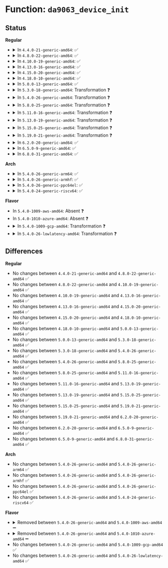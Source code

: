 # Function: <code>da9063_device_init</code>

## Status
<b>Regular</b>
<ul>
<li>
<details>
<summary>In <code>4.4.0-21-generic-amd64</code>: ✅</summary>

```c
int da9063_device_init(struct da9063 * da9063, unsigned int irq)
```

```json
{
  "name": "da9063_device_init",
  "collision_type": "Unique Global",
  "inline_type": "No",
  "funcs": [
    {
      "addr": 18446744071584670224,
      "name": "da9063_device_init",
      "external": true,
      "loc": "drivers/mfd/da9063-core.c:162",
      "file": "drivers/mfd/da9063-core.c",
      "inline": "seen, unknown",
      "caller_inline": [],
      "caller_func": [
        "drivers/mfd/da9063-i2c.c:da9063_i2c_probe"
      ]
    }
  ],
  "symbols": [
    {
      "addr": 18446744071584670224,
      "name": "da9063_device_init",
      "section": ".text",
      "bind": "STB_GLOBAL",
      "size": 1028
    }
  ]
}
```
</details>
</li>
<li>
<details>
<summary>In <code>4.8.0-22-generic-amd64</code>: ✅</summary>

```c
int da9063_device_init(struct da9063 * da9063, unsigned int irq)
```

```json
{
  "name": "da9063_device_init",
  "collision_type": "Unique Global",
  "inline_type": "No",
  "funcs": [
    {
      "addr": 18446744071585018096,
      "name": "da9063_device_init",
      "external": true,
      "loc": "drivers/mfd/da9063-core.c:162",
      "file": "drivers/mfd/da9063-core.c",
      "inline": "seen, unknown",
      "caller_inline": [],
      "caller_func": [
        "drivers/mfd/da9063-i2c.c:da9063_i2c_probe"
      ]
    }
  ],
  "symbols": [
    {
      "addr": 18446744071585018096,
      "name": "da9063_device_init",
      "section": ".text",
      "bind": "STB_GLOBAL",
      "size": 978
    }
  ]
}
```
</details>
</li>
<li>
<details>
<summary>In <code>4.10.0-19-generic-amd64</code>: ✅</summary>

```c
int da9063_device_init(struct da9063 * da9063, unsigned int irq)
```

```json
{
  "name": "da9063_device_init",
  "collision_type": "Unique Global",
  "inline_type": "No",
  "funcs": [
    {
      "addr": 18446744071585202080,
      "name": "da9063_device_init",
      "external": true,
      "loc": "drivers/mfd/da9063-core.c:162",
      "file": "drivers/mfd/da9063-core.c",
      "inline": "seen, unknown",
      "caller_inline": [],
      "caller_func": [
        "drivers/mfd/da9063-i2c.c:da9063_i2c_probe"
      ]
    }
  ],
  "symbols": [
    {
      "addr": 18446744071585202080,
      "name": "da9063_device_init",
      "section": ".text",
      "bind": "STB_GLOBAL",
      "size": 978
    }
  ]
}
```
</details>
</li>
<li>
<details>
<summary>In <code>4.13.0-16-generic-amd64</code>: ✅</summary>

```c
int da9063_device_init(struct da9063 * da9063, unsigned int irq)
```

```json
{
  "name": "da9063_device_init",
  "collision_type": "Unique Global",
  "inline_type": "No",
  "funcs": [
    {
      "addr": 18446744071585284176,
      "name": "da9063_device_init",
      "external": true,
      "loc": "drivers/mfd/da9063-core.c:162",
      "file": "drivers/mfd/da9063-core.c",
      "inline": "seen, unknown",
      "caller_inline": [],
      "caller_func": [
        "drivers/mfd/da9063-i2c.c:da9063_i2c_probe"
      ]
    }
  ],
  "symbols": [
    {
      "addr": 18446744071585284176,
      "name": "da9063_device_init",
      "section": ".text",
      "bind": "STB_GLOBAL",
      "size": 969
    }
  ]
}
```
</details>
</li>
<li>
<details>
<summary>In <code>4.15.0-20-generic-amd64</code>: ✅</summary>

```c
int da9063_device_init(struct da9063 * da9063, unsigned int irq)
```

```json
{
  "name": "da9063_device_init",
  "collision_type": "Unique Global",
  "inline_type": "No",
  "funcs": [
    {
      "addr": 18446744071585712448,
      "name": "da9063_device_init",
      "external": true,
      "loc": "drivers/mfd/da9063-core.c:162",
      "file": "drivers/mfd/da9063-core.c",
      "inline": "seen, unknown",
      "caller_inline": [],
      "caller_func": [
        "drivers/mfd/da9063-i2c.c:da9063_i2c_probe"
      ]
    }
  ],
  "symbols": [
    {
      "addr": 18446744071585712448,
      "name": "da9063_device_init",
      "section": ".text",
      "bind": "STB_GLOBAL",
      "size": 972
    }
  ]
}
```
</details>
</li>
<li>
<details>
<summary>In <code>4.18.0-10-generic-amd64</code>: ✅</summary>

```c
int da9063_device_init(struct da9063 * da9063, unsigned int irq)
```

```json
{
  "name": "da9063_device_init",
  "collision_type": "Unique Global",
  "inline_type": "No",
  "funcs": [
    {
      "addr": 18446744071585958432,
      "name": "da9063_device_init",
      "external": true,
      "loc": "drivers/mfd/da9063-core.c:162",
      "file": "drivers/mfd/da9063-core.c",
      "inline": "seen, unknown",
      "caller_inline": [],
      "caller_func": [
        "drivers/mfd/da9063-i2c.c:da9063_i2c_probe"
      ]
    }
  ],
  "symbols": [
    {
      "addr": 18446744071585958432,
      "name": "da9063_device_init",
      "section": ".text",
      "bind": "STB_GLOBAL",
      "size": 983
    }
  ]
}
```
</details>
</li>
<li>
<details>
<summary>In <code>5.0.0-13-generic-amd64</code>: ✅</summary>

```c
int da9063_device_init(struct da9063 * da9063, unsigned int irq)
```

```json
{
  "name": "da9063_device_init",
  "collision_type": "Unique Global",
  "inline_type": "No",
  "funcs": [
    {
      "addr": 18446744071586094976,
      "name": "da9063_device_init",
      "external": true,
      "loc": "drivers/mfd/da9063-core.c:166",
      "file": "drivers/mfd/da9063-core.c",
      "inline": "seen, unknown",
      "caller_inline": [],
      "caller_func": [
        "drivers/mfd/da9063-i2c.c:da9063_i2c_probe"
      ]
    }
  ],
  "symbols": [
    {
      "addr": 18446744071586094976,
      "name": "da9063_device_init",
      "section": ".text",
      "bind": "STB_GLOBAL",
      "size": 1030
    }
  ]
}
```
</details>
</li>
<li>
<details>
<summary>In <code>5.3.0-18-generic-amd64</code>: Transformation ❓</summary>

```c
int da9063_device_init(struct da9063 * da9063, unsigned int irq)
```

```json
{
  "name": "da9063_device_init",
  "collision_type": "Unique Global",
  "inline_type": "No",
  "funcs": [
    {
      "addr": 0,
      "name": "da9063_device_init",
      "external": true,
      "loc": "drivers/mfd/da9063-core.c:161",
      "file": "drivers/mfd/da9063-core.c",
      "inline": "seen, unknown",
      "caller_inline": [],
      "caller_func": [
        "drivers/mfd/da9063-i2c.c:da9063_i2c_probe"
      ]
    }
  ],
  "symbols": [
    {
      "addr": 18446744071586330971,
      "name": "da9063_device_init.cold",
      "section": ".text",
      "bind": "STB_LOCAL",
      "size": 389
    },
    {
      "addr": 18446744071586330400,
      "name": "da9063_device_init",
      "section": ".text",
      "bind": "STB_GLOBAL",
      "size": 571
    }
  ]
}
```
</details>
</li>
<li>
<details>
<summary>In <code>5.4.0-26-generic-amd64</code>: Transformation ❓</summary>

```c
int da9063_device_init(struct da9063 * da9063, unsigned int irq)
```

```json
{
  "name": "da9063_device_init",
  "collision_type": "Unique Global",
  "inline_type": "No",
  "funcs": [
    {
      "addr": 0,
      "name": "da9063_device_init",
      "external": true,
      "loc": "drivers/mfd/da9063-core.c:161",
      "file": "drivers/mfd/da9063-core.c",
      "inline": "seen, unknown",
      "caller_inline": [],
      "caller_func": [
        "drivers/mfd/da9063-i2c.c:da9063_i2c_probe"
      ]
    }
  ],
  "symbols": [
    {
      "addr": 18446744071586479099,
      "name": "da9063_device_init.cold",
      "section": ".text",
      "bind": "STB_LOCAL",
      "size": 389
    },
    {
      "addr": 18446744071586478528,
      "name": "da9063_device_init",
      "section": ".text",
      "bind": "STB_GLOBAL",
      "size": 571
    }
  ]
}
```
</details>
</li>
<li>
<details>
<summary>In <code>5.8.0-25-generic-amd64</code>: Transformation ❓</summary>

```c
int da9063_device_init(struct da9063 * da9063, unsigned int irq)
```

```json
{
  "name": "da9063_device_init",
  "collision_type": "Unique Global",
  "inline_type": "No",
  "funcs": [
    {
      "addr": 0,
      "name": "da9063_device_init",
      "external": true,
      "loc": "drivers/mfd/da9063-core.c:161",
      "file": "drivers/mfd/da9063-core.c",
      "inline": "seen, unknown",
      "caller_inline": [],
      "caller_func": [
        "drivers/mfd/da9063-i2c.c:da9063_i2c_probe"
      ]
    }
  ],
  "symbols": [
    {
      "addr": 18446744071587256702,
      "name": "da9063_device_init.cold",
      "section": ".text",
      "bind": "STB_LOCAL",
      "size": 355
    },
    {
      "addr": 18446744071587256512,
      "name": "da9063_device_init",
      "section": ".text",
      "bind": "STB_GLOBAL",
      "size": 137
    }
  ]
}
```
</details>
</li>
<li>
<details>
<summary>In <code>5.11.0-16-generic-amd64</code>: Transformation ❓</summary>

```c
int da9063_device_init(struct da9063 * da9063, unsigned int irq)
```

```json
{
  "name": "da9063_device_init",
  "collision_type": "Unique Global",
  "inline_type": "No",
  "funcs": [
    {
      "addr": 0,
      "name": "da9063_device_init",
      "external": true,
      "loc": "drivers/mfd/da9063-core.c:161",
      "file": "drivers/mfd/da9063-core.c",
      "inline": "seen, unknown",
      "caller_inline": [],
      "caller_func": [
        "drivers/mfd/da9063-i2c.c:da9063_i2c_probe"
      ]
    }
  ],
  "symbols": [
    {
      "addr": 18446744071591508980,
      "name": "da9063_device_init.cold",
      "section": ".text",
      "bind": "STB_LOCAL",
      "size": 98
    },
    {
      "addr": 18446744071587324256,
      "name": "da9063_device_init",
      "section": ".text",
      "bind": "STB_GLOBAL",
      "size": 191
    }
  ]
}
```
</details>
</li>
<li>
<details>
<summary>In <code>5.13.0-19-generic-amd64</code>: Transformation ❓</summary>

```c
int da9063_device_init(struct da9063 * da9063, unsigned int irq)
```

```json
{
  "name": "da9063_device_init",
  "collision_type": "Unique Global",
  "inline_type": "No",
  "funcs": [
    {
      "addr": 0,
      "name": "da9063_device_init",
      "external": true,
      "loc": "drivers/mfd/da9063-core.c:161",
      "file": "drivers/mfd/da9063-core.c",
      "inline": "seen, unknown",
      "caller_inline": [],
      "caller_func": [
        "drivers/mfd/da9063-i2c.c:da9063_i2c_probe"
      ]
    }
  ],
  "symbols": [
    {
      "addr": 18446744071591452024,
      "name": "da9063_device_init.cold",
      "section": ".text",
      "bind": "STB_LOCAL",
      "size": 98
    },
    {
      "addr": 18446744071587211280,
      "name": "da9063_device_init",
      "section": ".text",
      "bind": "STB_GLOBAL",
      "size": 191
    }
  ]
}
```
</details>
</li>
<li>
<details>
<summary>In <code>5.15.0-25-generic-amd64</code>: Transformation ❓</summary>

```c
int da9063_device_init(struct da9063 * da9063, unsigned int irq)
```

```json
{
  "name": "da9063_device_init",
  "collision_type": "Unique Global",
  "inline_type": "No",
  "funcs": [
    {
      "addr": 0,
      "name": "da9063_device_init",
      "external": true,
      "loc": "drivers/mfd/da9063-core.c:161",
      "file": "drivers/mfd/da9063-core.c",
      "inline": "seen, unknown",
      "caller_inline": [],
      "caller_func": [
        "drivers/mfd/da9063-i2c.c:da9063_i2c_probe"
      ]
    }
  ],
  "symbols": [
    {
      "addr": 18446744071592514106,
      "name": "da9063_device_init.cold",
      "section": ".text",
      "bind": "STB_LOCAL",
      "size": 98
    },
    {
      "addr": 18446744071587773696,
      "name": "da9063_device_init",
      "section": ".text",
      "bind": "STB_GLOBAL",
      "size": 191
    }
  ]
}
```
</details>
</li>
<li>
<details>
<summary>In <code>5.19.0-21-generic-amd64</code>: Transformation ❓</summary>

```c
int da9063_device_init(struct da9063 * da9063, unsigned int irq)
```

```json
{
  "name": "da9063_device_init",
  "collision_type": "Unique Global",
  "inline_type": "No",
  "funcs": [
    {
      "addr": 0,
      "name": "da9063_device_init",
      "external": true,
      "loc": "drivers/mfd/da9063-core.c:161",
      "file": "drivers/mfd/da9063-core.c",
      "inline": "seen, unknown",
      "caller_inline": [],
      "caller_func": [
        "drivers/mfd/da9063-i2c.c:da9063_i2c_probe"
      ]
    }
  ],
  "symbols": [
    {
      "addr": 18446744071594382965,
      "name": "da9063_device_init.cold",
      "section": ".text",
      "bind": "STB_LOCAL",
      "size": 87
    },
    {
      "addr": 18446744071589120112,
      "name": "da9063_device_init",
      "section": ".text",
      "bind": "STB_GLOBAL",
      "size": 239
    }
  ]
}
```
</details>
</li>
<li>
<details>
<summary>In <code>6.2.0-20-generic-amd64</code>: ✅</summary>

```c
int da9063_device_init(struct da9063 * da9063, unsigned int irq)
```

```json
{
  "name": "da9063_device_init",
  "collision_type": "Unique Global",
  "inline_type": "No",
  "funcs": [
    {
      "addr": 18446744071590659856,
      "name": "da9063_device_init",
      "external": true,
      "loc": "drivers/mfd/da9063-core.c:161",
      "file": "drivers/mfd/da9063-core.c",
      "inline": "seen, unknown",
      "caller_inline": [],
      "caller_func": [
        "drivers/mfd/da9063-i2c.c:da9063_i2c_probe"
      ]
    }
  ],
  "symbols": [
    {
      "addr": 18446744071590659856,
      "name": "da9063_device_init",
      "section": ".text",
      "bind": "STB_GLOBAL",
      "size": 346
    }
  ]
}
```
</details>
</li>
<li>
<details>
<summary>In <code>6.5.0-9-generic-amd64</code>: ✅</summary>

```c
int da9063_device_init(struct da9063 * da9063, unsigned int irq)
```

```json
{
  "name": "da9063_device_init",
  "collision_type": "Unique Global",
  "inline_type": "No",
  "funcs": [
    {
      "addr": 18446744071591000800,
      "name": "da9063_device_init",
      "external": true,
      "loc": "drivers/mfd/da9063-core.c:161",
      "file": "drivers/mfd/da9063-core.c",
      "inline": "seen, unknown",
      "caller_inline": [],
      "caller_func": [
        "drivers/mfd/da9063-i2c.c:da9063_i2c_probe"
      ]
    }
  ],
  "symbols": [
    {
      "addr": 18446744071591000800,
      "name": "da9063_device_init",
      "section": ".text",
      "bind": "STB_GLOBAL",
      "size": 312
    }
  ]
}
```
</details>
</li>
<li>
<details>
<summary>In <code>6.8.0-31-generic-amd64</code>: ✅</summary>

```c
int da9063_device_init(struct da9063 * da9063, unsigned int irq)
```

```json
{
  "name": "da9063_device_init",
  "collision_type": "Unique Global",
  "inline_type": "No",
  "funcs": [
    {
      "addr": 18446744071591344816,
      "name": "da9063_device_init",
      "external": true,
      "loc": "drivers/mfd/da9063-core.c:161",
      "file": "drivers/mfd/da9063-core.c",
      "inline": "seen, unknown",
      "caller_inline": [],
      "caller_func": [
        "drivers/mfd/da9063-i2c.c:da9063_i2c_probe"
      ]
    }
  ],
  "symbols": [
    {
      "addr": 18446744071591344816,
      "name": "da9063_device_init",
      "section": ".text",
      "bind": "STB_GLOBAL",
      "size": 312
    }
  ]
}
```
</details>
</li>
</ul>
<b>Arch</b>
<ul>
<li>
<details>
<summary>In <code>5.4.0-26-generic-arm64</code>: ✅</summary>

```c
int da9063_device_init(struct da9063 * da9063, unsigned int irq)
```

```json
{
  "name": "da9063_device_init",
  "collision_type": "Unique Global",
  "inline_type": "No",
  "funcs": [
    {
      "addr": 18446603336499349000,
      "name": "da9063_device_init",
      "external": true,
      "loc": "drivers/mfd/da9063-core.c:161",
      "file": "drivers/mfd/da9063-core.c",
      "inline": "seen, unknown",
      "caller_inline": [],
      "caller_func": [
        "drivers/mfd/da9063-i2c.c:da9063_i2c_probe"
      ]
    }
  ],
  "symbols": [
    {
      "addr": 18446603336499349000,
      "name": "da9063_device_init",
      "section": ".text",
      "bind": "STB_GLOBAL",
      "size": 968
    }
  ]
}
```
</details>
</li>
<li>
<details>
<summary>In <code>5.4.0-26-generic-armhf</code>: ✅</summary>

```c
int da9063_device_init(struct da9063 * da9063, unsigned int irq)
```

```json
{
  "name": "da9063_device_init",
  "collision_type": "Unique Global",
  "inline_type": "No",
  "funcs": [
    {
      "addr": 3231897588,
      "name": "da9063_device_init",
      "external": true,
      "loc": "drivers/mfd/da9063-core.c:161",
      "file": "drivers/mfd/da9063-core.c",
      "inline": "seen, unknown",
      "caller_inline": [],
      "caller_func": [
        "drivers/mfd/da9063-i2c.c:da9063_i2c_probe"
      ]
    }
  ],
  "symbols": [
    {
      "addr": 3231897588,
      "name": "da9063_device_init",
      "section": ".text",
      "bind": "STB_GLOBAL",
      "size": 1072
    }
  ]
}
```
</details>
</li>
<li>
<details>
<summary>In <code>5.4.0-26-generic-ppc64el</code>: ✅</summary>

```c
int da9063_device_init(struct da9063 * da9063, unsigned int irq)
```

```json
{
  "name": "da9063_device_init",
  "collision_type": "Unique Global",
  "inline_type": "No",
  "funcs": [
    {
      "addr": 13835058055292576320,
      "name": "da9063_device_init",
      "external": true,
      "loc": "drivers/mfd/da9063-core.c:161",
      "file": "drivers/mfd/da9063-core.c",
      "inline": "seen, unknown",
      "caller_inline": [],
      "caller_func": [
        "drivers/mfd/da9063-i2c.c:da9063_i2c_probe"
      ]
    }
  ],
  "symbols": [
    {
      "addr": 13835058055292576320,
      "name": "da9063_device_init",
      "section": ".text",
      "bind": "STB_GLOBAL",
      "size": 1228
    }
  ]
}
```
</details>
</li>
<li>
<details>
<summary>In <code>5.4.0-24-generic-riscv64</code>: ✅</summary>

```c
int da9063_device_init(struct da9063 * da9063, unsigned int irq)
```

```json
{
  "name": "da9063_device_init",
  "collision_type": "Unique Global",
  "inline_type": "No",
  "funcs": [
    {
      "addr": 18446743936276590672,
      "name": "da9063_device_init",
      "external": true,
      "loc": "drivers/mfd/da9063-core.c:161",
      "file": "drivers/mfd/da9063-core.c",
      "inline": "seen, unknown",
      "caller_inline": [],
      "caller_func": [
        "drivers/mfd/da9063-i2c.c:da9063_i2c_probe"
      ]
    }
  ],
  "symbols": [
    {
      "addr": 18446743936276590672,
      "name": "da9063_device_init",
      "section": ".text",
      "bind": "STB_GLOBAL",
      "size": 912
    }
  ]
}
```
</details>
</li>
</ul>
<b>Flavor</b>
<ul>
<li>
In <code>5.4.0-1009-aws-amd64</code>: Absent ❓
</li>
<li>
In <code>5.4.0-1010-azure-amd64</code>: Absent ❓
</li>
<li>
<details>
<summary>In <code>5.4.0-1009-gcp-amd64</code>: Transformation ❓</summary>

```c
int da9063_device_init(struct da9063 * da9063, unsigned int irq)
```

```json
{
  "name": "da9063_device_init",
  "collision_type": "Unique Global",
  "inline_type": "No",
  "funcs": [
    {
      "addr": 0,
      "name": "da9063_device_init",
      "external": true,
      "loc": "drivers/mfd/da9063-core.c:161",
      "file": "drivers/mfd/da9063-core.c",
      "inline": "seen, unknown",
      "caller_inline": [],
      "caller_func": [
        "drivers/mfd/da9063-i2c.c:da9063_i2c_probe"
      ]
    }
  ],
  "symbols": [
    {
      "addr": 18446744071586427067,
      "name": "da9063_device_init.cold",
      "section": ".text",
      "bind": "STB_LOCAL",
      "size": 389
    },
    {
      "addr": 18446744071586426496,
      "name": "da9063_device_init",
      "section": ".text",
      "bind": "STB_GLOBAL",
      "size": 571
    }
  ]
}
```
</details>
</li>
<li>
<details>
<summary>In <code>5.4.0-26-lowlatency-amd64</code>: Transformation ❓</summary>

```c
int da9063_device_init(struct da9063 * da9063, unsigned int irq)
```

```json
{
  "name": "da9063_device_init",
  "collision_type": "Unique Global",
  "inline_type": "No",
  "funcs": [
    {
      "addr": 0,
      "name": "da9063_device_init",
      "external": true,
      "loc": "drivers/mfd/da9063-core.c:161",
      "file": "drivers/mfd/da9063-core.c",
      "inline": "seen, unknown",
      "caller_inline": [],
      "caller_func": [
        "drivers/mfd/da9063-i2c.c:da9063_i2c_probe"
      ]
    }
  ],
  "symbols": [
    {
      "addr": 18446744071586538747,
      "name": "da9063_device_init.cold",
      "section": ".text",
      "bind": "STB_LOCAL",
      "size": 389
    },
    {
      "addr": 18446744071586538176,
      "name": "da9063_device_init",
      "section": ".text",
      "bind": "STB_GLOBAL",
      "size": 571
    }
  ]
}
```
</details>
</li>
</ul>

## Differences
<b>Regular</b>
<ul>
<li>
No changes between <code>4.4.0-21-generic-amd64</code> and <code>4.8.0-22-generic-amd64</code> ✅
</li>
<li>
No changes between <code>4.8.0-22-generic-amd64</code> and <code>4.10.0-19-generic-amd64</code> ✅
</li>
<li>
No changes between <code>4.10.0-19-generic-amd64</code> and <code>4.13.0-16-generic-amd64</code> ✅
</li>
<li>
No changes between <code>4.13.0-16-generic-amd64</code> and <code>4.15.0-20-generic-amd64</code> ✅
</li>
<li>
No changes between <code>4.15.0-20-generic-amd64</code> and <code>4.18.0-10-generic-amd64</code> ✅
</li>
<li>
No changes between <code>4.18.0-10-generic-amd64</code> and <code>5.0.0-13-generic-amd64</code> ✅
</li>
<li>
No changes between <code>5.0.0-13-generic-amd64</code> and <code>5.3.0-18-generic-amd64</code> ✅
</li>
<li>
No changes between <code>5.3.0-18-generic-amd64</code> and <code>5.4.0-26-generic-amd64</code> ✅
</li>
<li>
No changes between <code>5.4.0-26-generic-amd64</code> and <code>5.8.0-25-generic-amd64</code> ✅
</li>
<li>
No changes between <code>5.8.0-25-generic-amd64</code> and <code>5.11.0-16-generic-amd64</code> ✅
</li>
<li>
No changes between <code>5.11.0-16-generic-amd64</code> and <code>5.13.0-19-generic-amd64</code> ✅
</li>
<li>
No changes between <code>5.13.0-19-generic-amd64</code> and <code>5.15.0-25-generic-amd64</code> ✅
</li>
<li>
No changes between <code>5.15.0-25-generic-amd64</code> and <code>5.19.0-21-generic-amd64</code> ✅
</li>
<li>
No changes between <code>5.19.0-21-generic-amd64</code> and <code>6.2.0-20-generic-amd64</code> ✅
</li>
<li>
No changes between <code>6.2.0-20-generic-amd64</code> and <code>6.5.0-9-generic-amd64</code> ✅
</li>
<li>
No changes between <code>6.5.0-9-generic-amd64</code> and <code>6.8.0-31-generic-amd64</code> ✅
</li>
</ul>
<b>Arch</b>
<ul>
<li>
No changes between <code>5.4.0-26-generic-amd64</code> and <code>5.4.0-26-generic-arm64</code> ✅
</li>
<li>
No changes between <code>5.4.0-26-generic-amd64</code> and <code>5.4.0-26-generic-armhf</code> ✅
</li>
<li>
No changes between <code>5.4.0-26-generic-amd64</code> and <code>5.4.0-26-generic-ppc64el</code> ✅
</li>
<li>
No changes between <code>5.4.0-26-generic-amd64</code> and <code>5.4.0-24-generic-riscv64</code> ✅
</li>
</ul>
<b>Flavor</b>
<ul>
<li>
<details>
<summary>Removed between <code>5.4.0-26-generic-amd64</code> and <code>5.4.0-1009-aws-amd64</code> ➖</summary>

```c
int da9063_device_init(struct da9063 * da9063, unsigned int irq)
```
</details>
</li>
<li>
<details>
<summary>Removed between <code>5.4.0-26-generic-amd64</code> and <code>5.4.0-1010-azure-amd64</code> ➖</summary>

```c
int da9063_device_init(struct da9063 * da9063, unsigned int irq)
```
</details>
</li>
<li>
No changes between <code>5.4.0-26-generic-amd64</code> and <code>5.4.0-1009-gcp-amd64</code> ✅
</li>
<li>
No changes between <code>5.4.0-26-generic-amd64</code> and <code>5.4.0-26-lowlatency-amd64</code> ✅
</li>
</ul>
